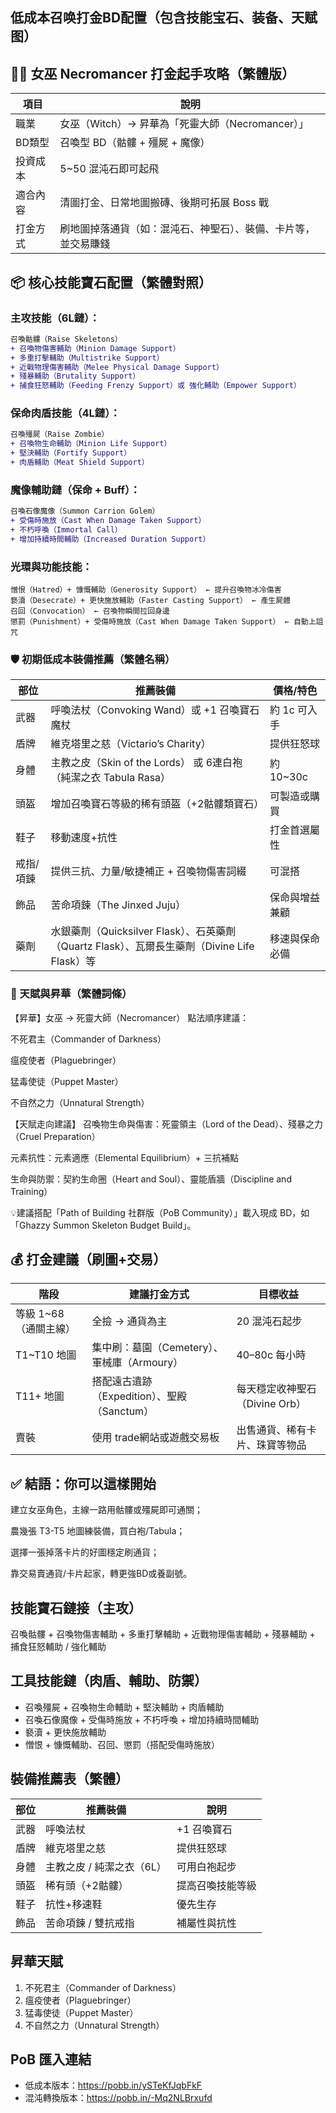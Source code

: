 ## 低成本召唤打金BD配置（包含技能宝石、装备、天赋图）

## 🧙‍♀️ 女巫 Necromancer 打金起手攻略（繁體版）

| 項目     | 說明                                                           |
| -------- | -------------------------------------------------------------- |
| 職業     | 女巫（Witch）→ 昇華為「死靈大師（Necromancer）」               |
| BD類型   | 召喚型 BD（骷髏 + 殭屍 + 魔像）                                |
| 投資成本 | 5\~50 混沌石即可起飛                                           |
| 適合內容 | 清圖打金、日常地圖搬磚、後期可拓展 Boss 戰                     |
| 打金方式 | 刷地圖掉落通貨（如：混沌石、神聖石）、裝備、卡片等，並交易賺錢 |

## 📦 核心技能寶石配置（繁體對照）
### 主攻技能（6L鏈）：

```diff
召喚骷髏（Raise Skeletons）
+ 召喚物傷害輔助（Minion Damage Support）
+ 多重打擊輔助（Multistrike Support）
+ 近戰物理傷害輔助（Melee Physical Damage Support）
+ 殘暴輔助（Brutality Support）
+ 捕食狂怒輔助（Feeding Frenzy Support）或 強化輔助（Empower Support）
```

### 保命肉盾技能（4L鏈）：

```diff
召喚殭屍（Raise Zombie）
+ 召喚物生命輔助（Minion Life Support）
+ 堅決輔助（Fortify Support）
+ 肉盾輔助（Meat Shield Support）

```

### 魔像輔助鏈（保命 + Buff）：

```diff
召喚石像魔像（Summon Carrion Golem）
+ 受傷時施放（Cast When Damage Taken Support）
+ 不朽呼喚（Immortal Call）
+ 增加持續時間輔助（Increased Duration Support）

```

### 光環與功能技能：

``` pgsql
憎恨（Hatred）+ 慷慨輔助（Generosity Support） ← 提升召喚物冰冷傷害  
褻瀆（Desecrate）+ 更快施放輔助（Faster Casting Support） ← 產生屍體  
召回（Convocation） ← 召喚物瞬間拉回身邊
懲罰（Punishment）+ 受傷時施放（Cast When Damage Taken Support） ← 自動上詛咒

```

### 🛡️ 初期低成本裝備推薦（繁體名稱）

| 部位      | 推薦裝備                                                                                     | 價格/特色      |
| --------- | -------------------------------------------------------------------------------------------- | -------------- |
| 武器      | 呼喚法杖（Convoking Wand）或 +1 召喚寶石魔杖                                                 | 約 1c 可入手   |
| 盾牌      | 維克塔里之慈（Victario’s Charity）                                                           | 提供狂怒球     |
| 身體      | 主教之皮（Skin of the Lords） 或 6連白袍（純潔之衣 Tabula Rasa）                             | 約 10\~30c     |
| 頭盔      | 增加召喚寶石等級的稀有頭盔（+2骷髏類寶石）                                                   | 可製造或購買   |
| 鞋子      | 移動速度+抗性                                                                                | 打金首選屬性   |
| 戒指/項鍊 | 提供三抗、力量/敏捷補正 + 召喚物傷害詞綴                                                     | 可混搭         |
| 飾品      | 苦命項鍊（The Jinxed Juju）                                                                  | 保命與增益兼顧 |
| 藥劑      | 水銀藥劑（Quicksilver Flask）、石英藥劑（Quartz Flask）、瓦爾長生藥劑（Divine Life Flask）等 | 移速與保命必備 |



### 🌲 天賦與昇華（繁體詞條）

【昇華】女巫 → 死靈大師（Necromancer）
點法順序建議：

不死君主（Commander of Darkness）

瘟疫使者（Plaguebringer）

猛毒使徒（Puppet Master）

不自然之力（Unnatural Strength）

【天賦走向建議】
召喚物生命與傷害：死靈領主（Lord of the Dead）、殘暴之力（Cruel Preparation）

元素抗性：元素適應（Elemental Equilibrium）+ 三抗補點

生命與防禦：契約生命圈（Heart and Soul）、靈能盾牆（Discipline and Training）

💡建議搭配「Path of Building 社群版（PoB Community）」載入現成 BD，如「Ghazzy Summon Skeleton Budget Build」。

## 💰 打金建議（刷圖+交易）

| 階段                   | 建議打金方式                                | 目標收益                       |
| ---------------------- | ------------------------------------------- | ------------------------------ |
| 等級 1\~68（通關主線） | 全撿 → 通貨為主                             | 20 混沌石起步                  |
| T1\~T10 地圖           | 集中刷：墓園（Cemetery）、軍械庫（Armoury） | 40–80c 每小時                  |
| T11+ 地圖              | 搭配遠古遺跡（Expedition）、聖殿（Sanctum） | 每天穩定收神聖石（Divine Orb） |
| 賣裝                   | 使用 trade網站或遊戲交易板                  | 出售通貨、稀有卡片、珠寶等物品 |

## ✅ 結語：你可以這樣開始
建立女巫角色，主線一路用骷髏或殭屍即可通關；

農幾張 T3-T5 地圖練裝備，買白袍/Tabula；

選擇一張掉落卡片的好圖穩定刷通貨；

靠交易賣通貨/卡片起家，轉更強BD或養副號。






## 技能寶石鏈接（主攻）
召喚骷髏 + 召喚物傷害輔助 + 多重打擊輔助 + 近戰物理傷害輔助 + 殘暴輔助 + 捕食狂怒輔助 / 強化輔助

## 工具技能鏈（肉盾、輔助、防禦）
- 召喚殭屍 + 召喚物生命輔助 + 堅決輔助 + 肉盾輔助  
- 召喚石像魔像 + 受傷時施放 + 不朽呼喚 + 增加持續時間輔助  
- 褻瀆 + 更快施放輔助  
- 憎恨 + 慷慨輔助、召回、懲罰（搭配受傷時施放）

## 裝備推薦表（繁體）

| 部位 | 推薦裝備                  | 說明             |
| ---- | ------------------------- | ---------------- |
| 武器 | 呼喚法杖                  | +1 召喚寶石      |
| 盾牌 | 維克塔里之慈              | 提供狂怒球       |
| 身體 | 主教之皮 / 純潔之衣（6L） | 可用白袍起步     |
| 頭盔 | 稀有頭（+2骷髏）          | 提高召喚技能等級 |
| 鞋子 | 抗性+移速鞋               | 優先生存         |
| 飾品 | 苦命項鍊 / 雙抗戒指       | 補屬性與抗性     |

## 昇華天賦
1. 不死君主（Commander of Darkness）  
2. 瘟疫使者（Plaguebringer）  
3. 猛毒使徒（Puppet Master）  
4. 不自然之力（Unnatural Strength）

## PoB 匯入連結
- 低成本版本：https://pobb.in/ySTeKfJqbFkF  
- 混沌轉換版本：https://pobb.in/-Mq2NLBrxufd
